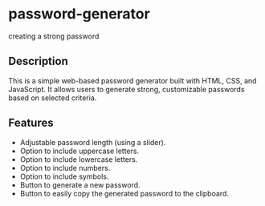 # password-generator
creating a strong password

## Description

This is a simple web-based password generator built with HTML, CSS, and JavaScript. It allows users to generate strong, customizable passwords based on selected criteria.

## Features

*   Adjustable password length (using a slider).
*   Option to include uppercase letters.
*   Option to include lowercase letters.
*   Option to include numbers.
*   Option to include symbols.
*   Button to generate a new password.
*   Button to easily copy the generated password to the clipboard.
